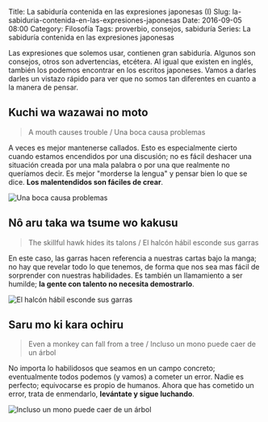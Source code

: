 Title: La sabiduría contenida en las expresiones japonesas (I)
Slug: la-sabiduria-contenida-en-las-expresiones-japonesas
Date: 2016-09-05 08:00
Category: Filosofía
Tags: proverbio, consejos, sabiduría
Series: La sabiduría contenida en las expresiones japonesas



Las expresiones que solemos usar, contienen gran sabiduría. Algunos son consejos, otros son advertencias, etcétera. Al igual que existen en inglés, también los podemos encontrar en los escritos japoneses. Vamos a darles darles un vistazo rápido para ver que no somos tan diferentes en cuanto a la manera de pensar.

## Kuchi wa wazawai no moto

> A mouth causes trouble / Una boca causa problemas

A veces es mejor mantenerse callados. Esto es especialmente cierto cuando estamos encendidos por una discusión; no es fácil deshacer una situación creada por una mala palabra o por una que realmente no queríamos decir. Es mejor "morderse la lengua" y pensar bien lo que se dice. **Los malentendidos son fáciles de crear**.

![Una boca causa problemas]({filename}/images/a-mouth-causes-trouble.jpg)

## Nô aru taka wa tsume wo kakusu

> The skillful hawk hides its talons / El halcón hábil esconde sus garras

En este caso, las garras hacen referencia a nuestras cartas bajo la manga; no hay que revelar todo lo que tenemos, de forma que nos sea mas fácil de sorprender con nuestras habilidades. Es también un llamamiento a ser humilde; **la gente con talento no necesita demostrarlo**.

![El halcón hábil esconde sus garras]({filename}/images/the-skillful-hawk-hides-his-talons.jpg)

## Saru mo ki kara ochiru

> Even a monkey can fall from a tree / Incluso un mono puede caer de un árbol

No importa lo habilidosos que seamos en un campo concreto; eventualmente todos podemos (y vamos) a cometer un error. Nadie es perfecto; equivocarse es propio de humanos. Ahora que has cometido un error, trata de enmendarlo, **levántate y sigue luchando**.

![Incluso un mono puede caer de un árbol]({filename}/images/even-a-monkey-can-fall-from-a-tree.jpg)
